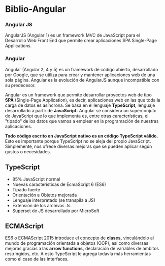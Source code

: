 # Biblio-Angular

### Angular JS
AngularJS (Angular 1) es un framework MVC de JavaScript para el Desarrollo Web Front End que permite crear aplicaciones SPA Single-Page Applications. 

### Angular
Angular (Angular 2, 4 y 5) es un framework de código abierto, desarrollado por Google, que se utiliza para crear y mantener aplicaciones web de una sola página. Angular es la evolución de AngularJS aunque incompatible con su predecesor.

Angular es un framework que permite desarrollar proyectos web de tipo **SPA** (Single-Page Application), es decir, aplicaciones web en las que toda la carga de datos es asíncrona. Se basa en el lenguaje **TypeScript**, lenguaje desarrollado a partir de **JavaScript.** Angular se considera un superconjuto de JavaScript que lo que implementa es, entre otras características, el "tipado" de los datos que vamos a emplear en la programación de nuestras aplicaciones.

**Todo código escrito en JavaScript nativo es un código TypeScript válido.** Esto es importante porque TypeScript no se aleja del propio JavaScript. Simplemente, nos ofrece diversas mejoras que se pueden aplicar según gustos o necesidades.

## TypeScript
* 85% JavaScript normal
* Nuevas características de EcmaScript 6 (ES6)
* Tipado fuerte
* Orientación a Objetos mejorada
* Lenguaje interpretado (se transpila a JS)
* Extensión de los archivos .ts
* Superset de JS desarrollado por MicroSoft

## ECMAScript
ES6 o ECMAScript 2015 introduce el concepto de **clases,** vinculándolo al mundo de programación orientada a objetos (OOP), así como diversas mejoras gracias a las **arrow functions,** declaración de variables de ámbitos restringidos, etc. A esto TypeScript le agrega todavía más herramientas como el caso de las interfaces.
